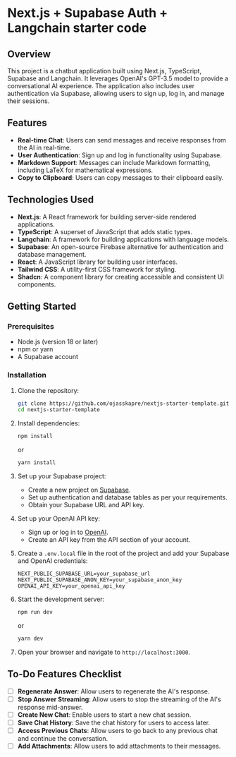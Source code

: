 # Next.js + Supabase Auth + Langchain starter code

## Overview

This project is a chatbut application built using Next.js, TypeScript, Supabase and Langchain. It leverages OpenAI's GPT-3.5 model to provide a conversational AI experience. The application also includes user authentication via Supabase, allowing users to sign up, log in, and manage their sessions.

## Features

- **Real-time Chat**: Users can send messages and receive responses from the AI in real-time.
- **User Authentication**: Sign up and log in functionality using Supabase.
- **Markdown Support**: Messages can include Markdown formatting, including LaTeX for mathematical expressions.
- **Copy to Clipboard**: Users can copy messages to their clipboard easily.

## Technologies Used

- **Next.js**: A React framework for building server-side rendered applications.
- **TypeScript**: A superset of JavaScript that adds static types.
- **Langchain**: A framework for building applications with language models.
- **Supabase**: An open-source Firebase alternative for authentication and database management.
- **React**: A JavaScript library for building user interfaces.
- **Tailwind CSS**: A utility-first CSS framework for styling.
- **Shadcn**: A component library for creating accessible and consistent UI components.

## Getting Started

### Prerequisites

- Node.js (version 18 or later)
- npm or yarn
- A Supabase account

### Installation

1. Clone the repository:

   ```bash
   git clone https://github.com/ojasskapre/nextjs-starter-template.git
   cd nextjs-starter-template
   ```

2. Install dependencies:

   ```bash
   npm install
   ```

   or

   ```bash
   yarn install
   ```

3. Set up your Supabase project:

   - Create a new project on [Supabase](https://supabase.io/).
   - Set up authentication and database tables as per your requirements.
   - Obtain your Supabase URL and API key.

4. Set up your OpenAI API key:

   - Sign up or log in to [OpenAI](https://openai.com/).
   - Create an API key from the API section of your account.

5. Create a `.env.local` file in the root of the project and add your Supabase and OpenAI credentials:

   ```plaintext
   NEXT_PUBLIC_SUPABASE_URL=your_supabase_url
   NEXT_PUBLIC_SUPABASE_ANON_KEY=your_supabase_anon_key
   OPENAI_API_KEY=your_openai_api_key
   ```

6. Start the development server:

   ```bash
   npm run dev
   ```

   or

   ```bash
   yarn dev
   ```

7. Open your browser and navigate to `http://localhost:3000`.

## To-Do Features Checklist

- [ ] **Regenerate Answer**: Allow users to regenerate the AI's response.
- [ ] **Stop Answer Streaming**: Allow users to stop the streaming of the AI's response mid-answer.
- [ ] **Create New Chat**: Enable users to start a new chat session.
- [ ] **Save Chat History**: Save the chat history for users to access later.
- [ ] **Access Previous Chats**: Allow users to go back to any previous chat and continue the conversation.
- [ ] **Add Attachments**: Allow users to add attachments to their messages.
